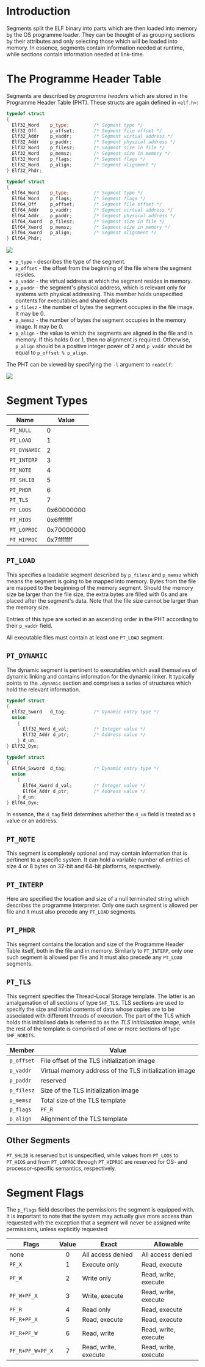 # Introduction

Segments split the ELF binary into parts which are then loaded into memory by the OS programme loader. They can be thought of as grouping sections by their attributes and only selecting those which will be loaded into memory. In essence, segments contain information needed at runtime, while sections contain information needed at link-time. 

# The Programme Header Table

Segments are described by *programme headers* which are stored in the Programme Header Table (PHT). These structs are again defined in `<elf.h>`:

```cpp
typedef struct
{
  Elf32_Word	p_type;			/* Segment type */
  Elf32_Off	    p_offset;		/* Segment file offset */
  Elf32_Addr	p_vaddr;		/* Segment virtual address */
  Elf32_Addr	p_paddr;		/* Segment physical address */
  Elf32_Word	p_filesz;		/* Segment size in file */
  Elf32_Word	p_memsz;		/* Segment size in memory */
  Elf32_Word	p_flags;		/* Segment flags */
  Elf32_Word	p_align;		/* Segment alignment */
} Elf32_Phdr;

typedef struct
{
  Elf64_Word	p_type;			/* Segment type */
  Elf64_Word	p_flags;		/* Segment flags */
  Elf64_Off	    p_offset;		/* Segment file offset */
  Elf64_Addr	p_vaddr;		/* Segment virtual address */
  Elf64_Addr	p_paddr;		/* Segment physical address */
  Elf64_Xword	p_filesz;		/* Segment size in file */
  Elf64_Xword	p_memsz;		/* Segment size in memory */
  Elf64_Xword	p_align;		/* Segment alignment */
} Elf64_Phdr;
```

![](res/Images/ELF_Programme_Header.png)

- `p_type` - describes the type of the segment.
- `p_offset` - the offset from the beginning of the file where the segment resides.
- `p_vaddr` - the virtual address at which the segment resides in memory.
- `p_paddr` - the segment's physical address, which is relevant only for systems with physical addressing. This member holds unspecified contents for executables and shared objects
- `p_filesz` - the number of bytes the segment occupies in the file image. It may be 0.
- `p_memsz` - the number of bytes the segment occupies in the memory image. It may be 0.
- `p_align` - the value to which the segments are aligned in the file and in memory. If this holds 0 or 1, then no alignment is required. Otherwise, `p_align` should be a positive integer power of 2 and `p_vaddr` should be equal to `p_offset % p_align`.

The PHT can be viewed by specifying the `-l` argument to `readelf`:

![](res/Images/ELF_read_PHT.png)

# Segment Types

| Name       | Value      |
|------------|------------|
| `PT_NULL`    | 0          |
| `PT_LOAD`    | 1          |
| `PT_DYNAMIC` | 2          |
| `PT_INTERP`  | 3          |
| `PT_NOTE`    | 4          |
| `PT_SHLIB`   | 5          |
| `PT_PHDR`    | 6          |
| `PT_TLS`     | 7          |
| `PT_LOOS`    | 0x60000000 |
| `PT_HIOS`    | 0x6fffffff |
| `PT_LOPROC`  | 0x70000000 |
| `PT_HIPROC`  | 0x7fffffff |

## `PT_LOAD`

This specifies a loadable segment described by `p_filesz` and `p_memsz` which means the segment is going to be mapped into memory. Bytes from the file are mapped to the beginning of the memory segment. Should the memory size be larger than the file size, the extra bytes are filled with 0s and are placed after the segment's data. Note that the file size cannot be larger than the memory size. 

Entries of this type are sorted in an ascending order in the PHT according to their `p_vaddr` field.

All executable files must contain at least one `PT_LOAD` segment.

## `PT_DYNAMIC`

The dynamic segment is pertinent to executables which avail themselves of dynamic linking and contains information for the dynamic linker. It typically points to the `.dynamic` section and comprises a series of structures which hold the relevant information. 

```cpp
typedef struct
{
  Elf32_Sword	d_tag;			/* Dynamic entry type */
  union
    {
      Elf32_Word d_val;			/* Integer value */
      Elf32_Addr d_ptr;			/* Address value */
    } d_un;
} Elf32_Dyn;

typedef struct
{
  Elf64_Sxword	d_tag;			/* Dynamic entry type */
  union
    {
      Elf64_Xword d_val;		/* Integer value */
      Elf64_Addr d_ptr;			/* Address value */
    } d_un;
} Elf64_Dyn;
```

In essence, the `d_tag` field determines whether the `d_un` field is treated as a value or an address.

## `PT_NOTE`

This segment is completely optional and may contain information that is pertinent to a specific system. It can hold a variable number of entries of size 4 or 8 bytes on 32-bit and 64-bit platforms, respectively.

## `PT_INTERP`

Here are specified the location and size of a null terminated string which describes the programme interpreter. Only one such segment is allowed per file and it must also precede any `PT_LOAD` segments.

## `PT_PHDR`

This segment contains the location and size of the Programme Header Table itself, both in the file and in memory. Similarly to `PT_INTERP`, only one such segment is allowed per file and it must also precede any `PT_LOAD` segments.

## `PT_TLS`

This segment specifies the Thread-Local Storage template. The latter is an amalgamation of all sections of type `SHF_TLS`. TLS sections are used to specify the size and initial contents of data whose copies are to be associated with different threads of execution. The part of the TLS which holds this initialised data is referred to as the *TLS initialisation image*, while the rest of the template is comprised of one or more sections of type `SHF_NOBITS`.

| Member   | Value                                                  |
|----------|--------------------------------------------------------|
| `p_offset` | File offset of the TLS initialization image            |
| `p_vaddr`  | Virtual memory address of the TLS initialization image |
| `p_paddr`  | reserved                                               |
| `p_filesz` | Size of the TLS initialization image                   |
| `p_memsz`  | Total size of the TLS template                         |
| `p_flags`  | `PF_R`                                                   |
| `p_align`  | Alignment of the TLS template                          |

## Other Segments

`PT_SHLIB` is reserved but is unspecified, while values from `PT_LOOS` to `PT_HIOS` and from `PT_LOPROC` through `PT_HIPROC` are reserved for OS- and processor-specific semantics, respectively.

# Segment Flags

The `p_flags` field describes the permissions the segment is equipped with. It is important to note that the system may actually give more access than requested with the exception that a segment will never be assigned write permissions, unless explicitly requested:

| Flags          | Value | Exact                | Allowable            |
|----------------|:-----:|----------------------|----------------------|
| none           | 0     | All access denied    | All access denied    |
| `PF_X`           | 1     | Execute only         | Read, execute        |
| `PF_W`           | 2     | Write only           | Read, write, execute |
| `PF_W+PF_X`      | 3     | Write, execute       | Read, write, execute |
| `PF_R`           | 4     | Read only            | Read, execute        |
| `PF_R+PF_X`      | 5     | Read, execute        | Read, execute        |
| `PF_R+PF_W`      | 6     | Read, write          | Read, write, execute |
| `PF_R+PF_W+PF_X` | 7     | Read, write, execute | Read, write, execute |